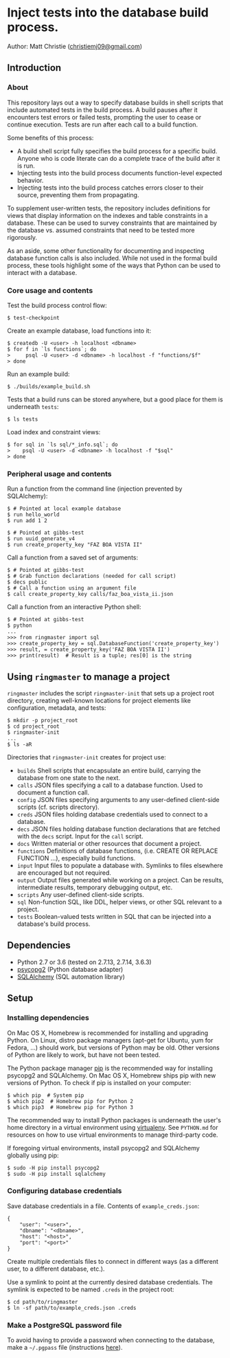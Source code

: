 # Inject tests into the database build process.

Author: Matt Christie (christiemj09@gmail.com)

## Introduction

### About

This repository lays out a way to specify database builds in shell scripts that
include automated tests in the build process. A build pauses after it encounters
test errors or failed tests, prompting the user to cease or continue execution.
Tests are run after each call to a build function.

Some benefits of this process:

* A build shell script fully specifies the build process for a specific build. Anyone who is code literate can do a complete trace of the build after it is run.
* Injecting tests into the build process documents function-level expected behavior.
* Injecting tests into the build process catches errors closer to their source, preventing them from propagating.

To supplement user-written tests, the repository includes definitions for views that display
information on the indexes and table constraints in a database. These can be used to survey
constraints that are maintained by the database vs. assumed constraints that need to be tested
more rigorously.

As an aside, some other functionality for documenting and inspecting database function calls
is also included. While not used in the formal build process, these tools highlight some
of the ways that Python can be used to interact with a database.

### Core usage and contents

Test the build process control flow:

```
$ test-checkpoint
```

Create an example database, load functions into it:

```
$ createdb -U <user> -h localhost <dbname>
$ for f in `ls functions`; do
>     psql -U <user> -d <dbname> -h localhost -f "functions/$f"
> done
```

Run an example build:

```
$ ./builds/example_build.sh
```

Tests that a build runs can be stored anywhere, but a good place for them is underneath `tests`:

```
$ ls tests
```

Load index and constraint views:

```
$ for sql in `ls sql/*_info.sql`; do
>    psql -U <user> -d <dbname> -h localhost -f "$sql"
> done
```

### Peripheral usage and contents

Run a function from the command line (injection prevented by SQLAlchemy):

```
$ # Pointed at local example database
$ run hello_world
$ run add 1 2

$ # Pointed at gibbs-test
$ run uuid_generate_v4
$ run create_property_key "FAZ BOA VISTA II"
```

Call a function from a saved set of arguments:

```
$ # Pointed at gibbs-test
$ # Grab function declarations (needed for call script)
$ decs public
$ # Call a function using an argument file
$ call create_property_key calls/faz_boa_vista_ii.json
```

Call a function from an interactive Python shell:

```
$ # Pointed at gibbs-test
$ python
...
>>> from ringmaster import sql
>>> create_property_key = sql.DatabaseFunction('create_property_key')
>>> result, = create_property_key('FAZ BOA VISTA II')
>>> print(result)  # Result is a tuple; res[0] is the string
```

## Using `ringmaster` to manage a project

`ringmaster` includes the script `ringmaster-init` that sets up a project root directory,
creating well-known locations for project elements like configuration, metadata, and tests:

```
$ mkdir -p project_root
$ cd project_root
$ ringmaster-init
...
$ ls -aR
```

Directories that `ringmaster-init` creates for project use:

* `builds` Shell scripts that encapsulate an entire build, carrying the database from one state to the next.
* `calls` JSON files specifying a call to a database function. Used to document a function call.
* `config` JSON files specifying arguments to any user-defined client-side scripts (cf. scripts directory).
* `creds` JSON files holding database credentials used to connect to a database.
* `decs` JSON files holding database function declarations that are fetched with the `decs` script. Input for the `call` script.
* `docs` Written material or other resources that document a project.
* `functions` Definitions of database functions, (i.e. CREATE OR REPLACE FUNCTION ...), especially build functions.
* `input` Input files to populate a database with. Symlinks to files elsewhere are encouraged but not required.
* `output` Output files generated while working on a project. Can be results, intermediate results, temporary debugging output, etc.
* `scripts` Any user-defined client-side scripts.
* `sql` Non-function SQL, like DDL, helper views, or other SQL relevant to a project.
* `tests` Boolean-valued tests written in SQL that can be injected into a database's build process.

## Dependencies

* Python 2.7 or 3.6 (tested on 2.7.13, 2.7.14, 3.6.3)
* [psycopg2](http://initd.org/psycopg/docs/) (Python database adapter)
* [SQLAlchemy](https://www.sqlalchemy.org/) (SQL automation library)

## Setup

### Installing dependencies

On Mac OS X, Homebrew is recommended for installing and upgrading Python. On Linux,
distro package managers (apt-get for Ubuntu, yum for Fedora, ...) should work, but
versions of Python may be old. Other versions of Python are likely to work, but
have not been tested.

The Python package manager [pip](https://pip.pypa.io/en/stable/) is the recommended
way for installing psycopg2 and SQLAlchemy. On Mac OS X, Homebrew ships pip with new
versions of Python. To check if pip is installed on your computer:

```
$ which pip  # System pip
$ which pip2  # Homebrew pip for Python 2
$ which pip3  # Homebrew pip for Python 3
```

The recommended way to install Python packages is underneath the user's home directory
in a virtual environment using [virtualenv](https://virtualenv.pypa.io/en/stable/). See
`PYTHON.md` for resources on how to use virtual environments to manage third-party code.

If foregoing virtual environments, install psycopg2 and SQLAlchemy globally using pip:

```
$ sudo -H pip install psycopg2
$ sudo -H pip install sqlalchemy
```

### Configuring database credentials

Save database credentials in a file. Contents of `example_creds.json`:

```
{
    "user": "<user>",
    "dbname": "<dbname>",
    "host": "<host>",
    "port": "<port>"
}
```

Create multiple credentials files to connect in different ways (as a different user,
to a different database, etc.).

Use a symlink to point at the currently desired database credentials.
The symlink is expected to be named `.creds` in the project root:

```
$ cd path/to/ringmaster
$ ln -sf path/to/example_creds.json .creds
```

### Make a PostgreSQL password file

To avoid having to provide a password when connecting to the database, make a `~/.pgpass` file
(instructions [here](https://www.postgresql.org/docs/9.6/static/libpq-pgpass.html)).


